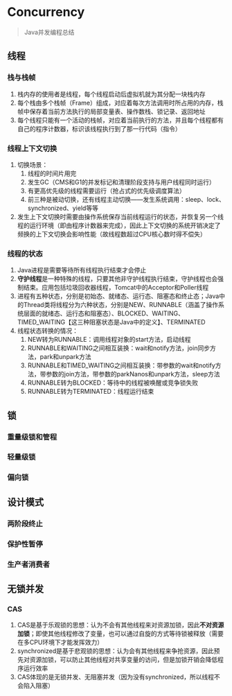 # Concurrency
> Java并发编程总结
## 线程
### 栈与栈帧
1. 栈内存的使用者是线程，每个线程启动后虚拟机就为其分配一块栈内存
2. 每个栈由多个栈帧（Frame）组成，对应着每次方法调用时所占用的内存，栈帧中保存着当前方法执行的局部变量表、操作数栈、锁记录、返回地址
3. 每个线程只能有一个活动的栈帧，对应着当前执行的方法，并且每个线程都有自己的程序计数器，标识该线程执行到了那一行代码（指令）
### 线程上下文切换
1. 切换场景：
    1. 线程的时间片用完
    2. 发生GC（CMS和G1的并发标记和清理阶段支持与用户线程同时运行）
    3. 有更高优先级的线程需要运行（抢占式的优先级调度算法）
    4. 前三种是被动切换，还有线程主动切换——发生系统调用：sleep、lock、synchronized、yield等等
2. 发生上下文切换时需要由操作系统保存当前线程运行的状态，并恢复另一个线程的运行环境（即由程序计数器来完成），因此上下文切换的系统开销决定了频换的上下文切换会影响性能（故线程数超过CPU核心数时得不偿失）
### 线程的状态
1. Java进程是需要等待所有线程执行结束才会停止
2. **守护线程**是一种特殊的线程，只要其他非守护线程执行结束，守护线程也会强制结束。应用包括垃圾回收器线程，Tomcat中的Acceptor和Poller线程
3. 进程有五种状态，分别是初始态、就绪态、运行态、阻塞态和终止态；Java中的Thread类将线程分为六种状态，分别是NEW、RUNNABLE（涵盖了操作系统层面的就绪态、运行态和阻塞态）、BLOCKED、WAITING、TIMED_WAITING【这三种阻塞状态是Java中的定义】、TERMINATED
4. 线程状态转换的情况：
    1. NEW转为RUNNABLE：调用线程对象的start方法，启动线程
    2. RUNNABLE和WAITING之间相互装换：wait和notify方法，join同步方法，park和unpark方法
    3. RUNNABLE和TIMED_WAITING之间相互装换：带参数的wait和notify方法，带参数的join方法，带参数的parkNanos和unpark方法，sleep方法
    4. RUNNABLE转为BLOCKED：等待中的线程被唤醒或竞争锁失败
    5. RUNNABLE转为TERMINATED：线程运行结束
## 锁
### 重量级锁和管程
### 轻量级锁
### 偏向锁
## 设计模式
### 两阶段终止
### 保护性暂停
### 生产者消费者
## 无锁并发
### CAS
1. CAS是基于乐观锁的思想：认为不会有其他线程来对资源加锁，因此**不对资源加锁**；即使其他线程修改了变量，也可以通过自旋的方式等待锁被释放（需要在多CPU环境下才能发挥效力）
2. synchronized是基于悲观锁的思想：认为会有其他线程来争抢资源，因此预先对资源加锁，可以防止其他线程对共享变量的访问，但是加锁开销会降低程序运行效率
3. CAS体现的是无锁并发、无阻塞并发（因为没有synchronized，所以线程不会陷入阻塞）